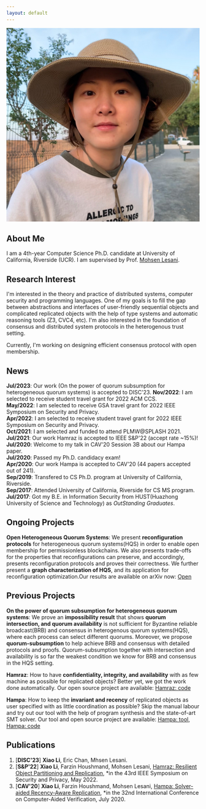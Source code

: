 ```yaml
---
layout: default
---
```

<img class="profile-picture" src="XiaoLiPic.JPG">

## About Me

I am a 4th-year Computer Science Ph.D. candidate at University of California, Riverside (UCR). I am supervised by Prof. [Mohsen Lesani](https://www.cs.ucr.edu/~lesani/). 

## Research Interest

I'm interested in the theory and practice of distributed systems, computer security and programming languages. One of my goals is to fill the gap between abstractions and interfaces of user-friendly sequential objects and complicated replicated objects with the help of type systems and automatic reasoning tools (Z3, CVC4, etc). I'm also interested in the foundation of consensus and distributed system protocols in the heterogenous trust setting. 

Currently, I'm working on designing efficient consensus protocol with open membership.

## News
**Jul/2023**:  Our work (On the power of quorum subsumption for heterogeneous quorum systems) is accepted to DISC'23. 
**Nov/2022**:  I am selected to receive student travel grant for 2022 ACM CCS.  
**May/2022**:  I am selected to receive GSA travel grant for 2022 IEEE Symposium on Security and Privacy.  
**Apr/2022**:  I am selected to receive student travel grant for 2022 IEEE Symposium on Security and Privacy.  
**Oct/2021**:  I am selected and funded to attend PLMW@SPLASH 2021.  
**Jul/2021**:  Our work Hamraz is accepted to IEEE S&P'22 (accept rate ~15%)!  
**Jul/2020**:  Welcome to my talk in CAV'20 Session 3B about our Hampa paper.     
**Jul/2020**:  Passed my Ph.D. candidacy exam!     
**Apr/2020**:  Our work Hampa is accepted to CAV'20 (44 papers accepted out of 241).    
**Sep/2019**:  Transfered to CS Ph.D. program at University of California, Riverside.    
**Sep/2017**:  Attended University of California, Riverside for CS MS program.    
**Jul/2017**:  Got my B.E. in Information Security from HUST(Huazhong University of Science and Technology) as *OutStanding Graduates*.    

## Ongoing Projects

**Open Heterogeneous Quorum Systems**:  We present **reconfiguration protocols** for heterogeneous quorum systems(HQS) in order to enable open membership for permissionless blockchains. We also presents trade-offs for the properties that reconfigurations can preserve, and accordingly, presents reconfiguration protocols and proves their correctness. We further present a **graph characterization of HQS**, and its application for reconfiguration optimization.Our results are available on arXiv now: [Open](https://arxiv.org/abs/2304.02156)


## Previous Projects

**On the power of quorum subsumption for heterogeneous quorum systems**:  We prove an **impossibility result** that shows **quorum intersection, and quorum availability** is not sufficient for Byzantine reliable broadcast(BRB) and consensus in heterogenous quorum systems(HQS), where each process can select different quorums. Moreover, we propose **quorum-subsumption** to help achieve BRB and consensus with detailed protocols and proofs. Quorum-subsumption together with intersection and availability is so far the weakest condition we know for BRB and consensus in the HQS setting.

**Hamraz**:  How to have **confidentiality, integrity, and availability** with as few machine as possible for replicated objects? Better yet, we got the work done automatically. Our open source project are available: [Hamraz: code](https://github.com/XiaoLi0614/Secure_Partition.git)

**Hampa**:  How to keep the **invariant and recency** of replicated objects as user specified with as little coordination as possible? Skip the manual labour and try out our tool with the help of program synthesis and the state-of-art SMT solver. Our tool and open source project are available: [Hampa: tool](https://github.com/XiaoLi0614/HampaAE), [Hampa: code](https://github.com/XiaoLi0614/CVCAutomation)

## Publications
1. [**DISC'23**] **Xiao Li**, Eric Chan, Mhsen Lesani.
1. [**S&P'22**] **Xiao Li**, Farzin Houshmand, Mohsen Lesani, [Hamraz: Resilient Object Partitioning and Replication](https://www.cs.ucr.edu/~lesani/companion/sp22/SP22.pdf), *in the 43rd IEEE Symposium on Security and Privacy, May 2022.
2. [**CAV'20**] **Xiao Li**, Farzin Houshmand, Mohsen Lesani, [Hampa: Solver-aided Recency-Aware Replication](https://www.cs.ucr.edu/~lesani/companion/cav20/CAV20.pdf), *in the 32nd International Conference on Computer-Aided Verification, July 2020.
